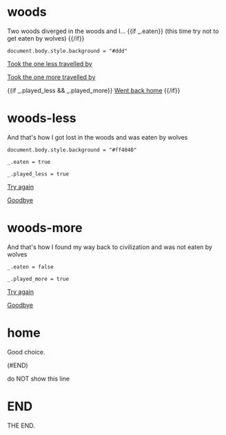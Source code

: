 # woods

Two woods diverged in the woods and I...
{{if _.eaten}} (this time try not to get eaten by wolves) {{/if}}

`document.body.style.background = "#ddd"`

[Took the one less travelled by](#woods-less)

[Took the one more travelled by](#woods-more)

{{if _.played_less && _.played_more}} [Went back home](#home) {{/if}}

# woods-less

And that's how I got lost in the woods and was eaten by wolves

`document.body.style.background = "#ff4040"`

`_.eaten = true`

`_.played_less = true`

[Try again](#woods)

[Goodbye](#end)

# woods-more

And that's how I found my way back to civilization and was not eaten by wolves

`_.eaten = false`

`_.played_more = true`

[Try again](#woods)

[Goodbye](#end)

# home

Good choice.

(#END)

do NOT show this line

# END

THE END.